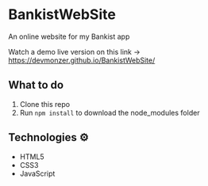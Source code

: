 # BankistWebSite
An online website for my Bankist app 

Watch a demo live version on this link -> https://devmonzer.github.io/BankistWebSite/

## What to do
1. Clone this repo
2. Run `npm install` to download the node_modules folder 

## Technologies ⚙️

* HTML5
* CSS3
* JavaScript
